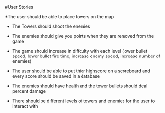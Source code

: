#User Stories


*The user should be able to place towers on the map


* The Towers should shoot the enemies


* The enemies should give you points when they are removed from the game


* The game should increase in diffculty with each level (lower bullet speed, lower bullet fire time, increase enemy speed, increase number of enemies)


* The user should be able to put thier highscore on a scoreboard and every score should be saved in a database


* The enemies should have health and the tower bullets should deal percent damage


* There should be different levels of towers and enemies for the user to interact with
